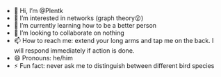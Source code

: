 - 👋 Hi, I’m @Plentk
- 👀 I’m interested in networks (graph theory😮)
- 🌱 I’m currently learning how to be a better person
- 💞️ I’m looking to collaborate on nothing
- 📫 How to reach me: extend your long arms and tap me on the back. I will respond immediately if action is done.
- 😄 Pronouns: he/him
- ⚡ Fun fact: never ask me to distinguish between different bird species

<!---
Plentk/Plentk is a ✨ special ✨ repository because its `README.md` (this file) appears on your GitHub profile.
You can click the Preview link to take a look at your changes.
--->
